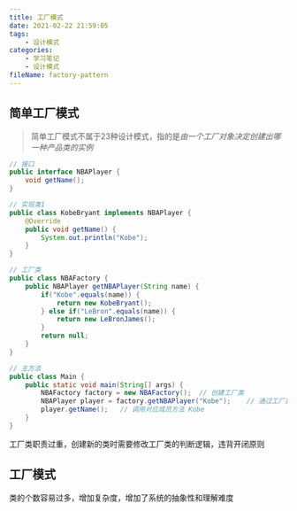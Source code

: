 ```yaml
---
title: 工厂模式
date: 2021-02-22 21:59:05
tags:
	- 设计模式
categories:
	- 学习笔记
	- 设计模式
fileName: factory-pattern
---
```


## 简单工厂模式

> 简单工厂模式不属于23种设计模式，指的是*由一个工厂对象决定创建出哪一种产品类的实例*



```java
// 接口
public interface NBAPlayer {
    void getName();
}

// 实现类1
public class KobeBryant implements NBAPlayer {
    @Override
    public void getName() {
        System.out.println("Kobe");
    }
}

// 工厂类
public class NBAFactory {
    public NBAPlayer getNBAPlayer(String name) {
        if("Kobe".equals(name)) {
            return new KobeBryant();
        } else if("LeBron".equals(name)) {
            return new LeBronJames();
        }
        return null;
    }
}

// 主方法
public class Main {
    public static void main(String[] args) {
        NBAFactory factory = new NBAFactory();	// 创建工厂类
        NBAPlayer player = factory.getNBAPlayer("Kobe");	// 通过工厂类创建主方法 
        player.getName();	// 调用对应成员方法 Kobe
    }
}
```





工厂类职责过重，创建新的类时需要修改工厂类的判断逻辑，违背开闭原则



## 工厂模式



类的个数容易过多，增加复杂度，增加了系统的抽象性和理解难度